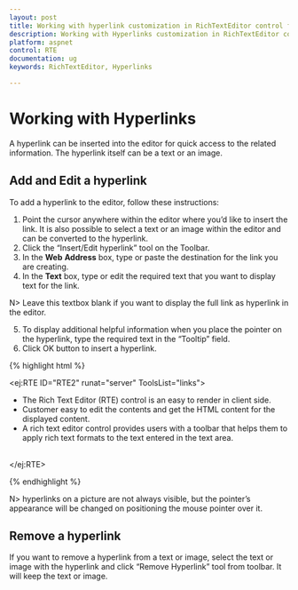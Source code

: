 ```yaml
---
layout: post
title: Working with hyperlink customization in RichTextEditor control for Syncfusion Essential ASP.NET
description: Working with Hyperlinks customization in RichTextEditor control
platform: aspnet
control: RTE
documentation: ug
keywords: RichTextEditor, Hyperlinks

---
```

# Working with Hyperlinks

A hyperlink can be inserted into the editor for quick access to the related information. The hyperlink itself can be a text or an image.

## Add and Edit a hyperlink

To add a hyperlink to the editor, follow these instructions:

1. Point the cursor anywhere within the editor where you’d like to insert the link. It is also possible to select a text or an image within the editor and can be converted to the hyperlink.
2. Click the “Insert/Edit hyperlink” tool on the Toolbar.
3. In the **Web** **Address** box, type or paste the destination for the link you are creating.
4. In the **Text** box, type or edit the required text that you want to display text for the link. 

N> Leave this textbox blank if you want to display the full link as hyperlink in the editor.

5. To display additional helpful information when you place the pointer on the hyperlink, type the required text in the “Tooltip” field.
6. Click OK button to insert a hyperlink.

{% highlight html %}

<ej:RTE ID="RTE2" runat="server" ToolsList="links">
    <RTEContent>
        <ul>
            <li>The Rich Text Editor  (RTE) control is an easy to render in client side. </li>
            <li>Customer easy to edit the contents and get the HTML content for the displayed content. </li>
            <li> A rich text editor control provides users with a toolbar that helps them to apply rich text formats to the text entered  in the text area.</li>
        </ul>       
    </RTEContent>
    <Tools Links="createLink,removeLink"> </Tools>
</ej:RTE>

{% endhighlight %}

N> hyperlinks on a picture are not always visible, but the pointer’s appearance will be changed on positioning the mouse pointer over it.

## Remove a hyperlink

If you want to remove a hyperlink from a text or image, select the text or image with the hyperlink and click “Remove Hyperlink” tool from toolbar. It will keep the text or image.